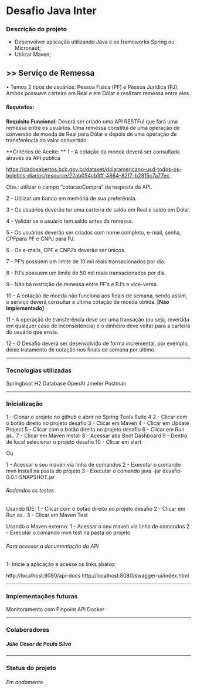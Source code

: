 # Desafio Java Inter

### Descrição do projeto

- Desenvolver aplicação utilizando Java e os frameworks Spring ou Micronaut;
- Utilizar Maven;

## >>  Serviço de Remessa

• Temos 2 tipos de usuários: Pessoa Física (PF) e Pessoa Jurídica (PJ). 
Ambos possuem carteira em Real e em Dólar e realizam remessa entre eles.

##### Requisitos:
**Requisito Funcional:** Deverá ser criado uma API RESTFul que fará uma remessa entre os usuários. Uma remessa constitui de uma operação de conversão de moeda de Real para Dólar e depois de uma operação de transferência do valor convertido.

**Critérios de Aceite: ** 
1 -  A cotação da moeda deverá ser consultada através da API publica

https://dadosabertos.bcb.gov.br/dataset/dolaramericano-usd-todos-os-boletins-diarios/resource/22ab054cb3ff-4864-82f7-b2815c7a77ec.

Obs.: utilizar o campo “cotacaoCompra” da resposta da API.

2 - Utilizar um banco em memória de sua preferência.

3 - Os usuários deverão ter uma carteira de saldo em Real e saldo em Dólar.

4 - Validar se o usuário tem saldo antes da remessa.

5 - Os usuários deverão ser criados com nome completo, e-mail, senha, CPFpara PF e CNPJ para PJ.

6 -  Os e-mails, CPF e CNPJ’s deverão ser únicos.

7 - PF’s possuem um limite de 10 mil reais transacionados por dia.

8 - PJ’s possuem um limite de 50 mil reais transacionados por dia.

9 - Não há restrição de remessa entre PF’s e PJ’s e vice-versa.

10 - A cotação de moeda não funciona aos finais de semana, sendo assim, o serviço deverá consultar a última cotação de moeda obtida.
**[Não implementado]**

11 -  A operação de transferência deve ser uma transação (ou seja, revertida em qualquer caso de inconsistência) e o dinheiro deve voltar para a carteira do usuário que envia.

12 - O Desafio deverá ser desenvolvido de forma incremental, por exemplo, deixe tratamento de cotação nos finais de semana por último.

------------
### Tecnologias utilizadas

Springboot
H2 Database
OpenAI
Jmeter
Postman

------------
### Inicialização

1 - Clonar o projeto no github e abrir no Spring Tools Suite 4
2 - Clicar com o botão direito no projeto desafio
3 - Clicar em Maven
4 - Clicar em Update Project
5 - Clicar com o botão direito no projeto desafio
6 - Clicar em Run as..
7 - Clicar em Maven Install
8 - Acessar aba Boot Dashboard
9 - Dentro de local selecionar o projeto desafio
10 - Clicar em start

Ou

1 - Acessar o seu maven via linha de comandos
2 - Executar o comando mvn install na pasta do projeto
3 - Executar o comando  java -jar desafio-0.0.1-SNAPSHOT.jar

###### Rodandos os testes

Usando IDE:
1 - Clicar com o botão direito no projeto desafio
2 - Clicar em Run as..
3 - Clicar em Maven Test

Usando o Maven externo:
1 - Acessar o seu maven via linha de comandos
2 - Executar o comando mvn test na pasta do projeto

###### Para acessar a documentação da API

1- Inicie a aplicação e acesse os links abaixo:

http://localhost:8080/api-docs
http://localhost:8080/swagger-ui/index.html

------------
### Implementações futuras

Monitoramento com Pinpoint API
Docker

------------
### Colaboradores

##### Júlio César de Paula Silva

------------
### Status do projeto

###### Em andamento
